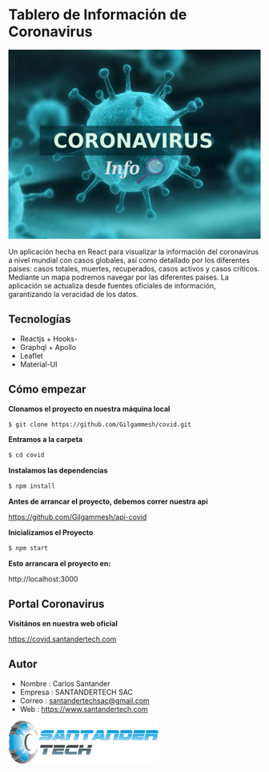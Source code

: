 # Tablero de Información de Coronavirus

![coronavirus](https://github.com/Gilgammesh/covid/blob/master/public/img/bg.png)

Un aplicación hecha en React para visualizar la información del coronavirus a nivel mundial con casos 
globales, así como detallado por los diferentes paises: casos totales, muertes, recuperados, casos activos y casos críticos. Mediante un mapa podremos navegar por las diferentes paises. La aplicación se actualiza desde fuentes oficiales de información, garantizando la veracidad de los datos.

## Tecnologías

- Reactjs + Hooks- 
- Graphql + Apollo
- Leaflet
- Material-UI

## Cómo empezar

**Clonamos el proyecto en nuestra máquina local**

```sh
$ git clone https://github.com/Gilgammesh/covid.git
```

**Entramos a la carpeta**

```sh
$ cd covid
```

**Instalamos las dependencias**

```sh
$ npm install
```

**Antes de arrancar el proyecto, debemos correr nuestra api**

https://github.com/Gilgammesh/api-covid

**Inicializamos el Proyecto**

```sh
$ npm start
```

**Esto arrancara el proyecto en:**

http://localhost:3000

## Portal Coronavirus

**Visitános en nuestra web oficial**

https://covid.santandertech.com

## Autor

- Nombre : Carlos Santander
- Empresa : SANTANDERTECH SAC
- Correo : santandertechsac@gmail.com
- Web : https://www.santandertech.com

![autor](https://github.com/Gilgammesh/covid/blob/master/public/img/autor.png)
